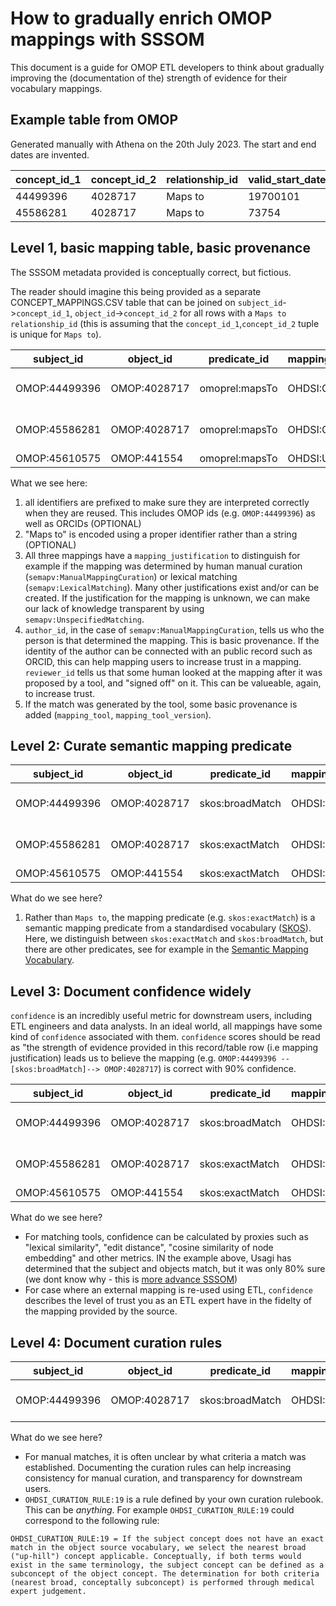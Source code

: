 # How to gradually enrich OMOP mappings with SSSOM

This document is a guide for OMOP ETL developers to think about gradually improving the (documentation of the) strength of evidence for their vocabulary mappings.

## Example table from OMOP

Generated manually with Athena on the 20th July 2023. The start and end dates are invented.

| concept_id_1 | concept_id_2 | relationship_id | valid_start_date | valid_end_date | invalid_reason |
|--------------|--------------|-----------------|------------------|----------------|----------------|
| 44499396        | 4028717        | Maps to         | 19700101         | 20991231       |                |
| 45586281        | 4028717        | Maps to         | 73754         | 20991231       |                |

## Level 1, basic mapping table, basic provenance

The SSSOM metadata provided is conceptually correct, but fictious. 

The reader should imagine this being provided as a separate CONCEPT_MAPPINGS.CSV table that can be joined on `subject_id`->`concept_id_1`, `object_id`->`concept_id_2` for all rows with a `Maps to` `relationship_id` (this is assuming that the `concept_id_1`,`concept_id_2` tuple is unique for `Maps to`).

| subject_id | object_id | predicate_id | mapping_provider | mapping_tool | mapping_tool_version | mapping_justification | reviewer_id | author_id |
|---|---|---|---|---|---|---|---|---|
| OMOP:44499396 | OMOP:4028717 | omoprel:mapsTo | OHDSI:Odysseus | | | semapv:ManualMappingCuration | | ORCID:0000-0003-4147-1485 |
| OMOP:45586281 | OMOP:4028717 | omoprel:mapsTo | OHDSI:Odysseus | OHDSI_TOOLS:Usagi | 1.4.3 | semapv:LexicalMatching | ORCID:0000-0003-4147-1485 |
| OMOP:45610575 | OMOP:441554 | omoprel:mapsTo | OHDSI:UMLS | | | semapv:UnspecifiedMatching | | |

What we see here:

1. all identifiers are prefixed to make sure they are interpreted correctly when they are reused. This includes OMOP ids (e.g. `OMOP:44499396`) as well as ORCIDs (OPTIONAL)
1. "Maps to" is encoded using a proper identifier rather than a string (OPTIONAL)
1. All three mappings have a `mapping_justification` to distinguish for example if the mapping was determined by human manual curation (`semapv:ManualMappingCuration`) or lexical matching (`semapv:LexicalMatching`). Many other justifications exist and/or can be created. If the justification for the mapping is unknown, we can make our lack of knowledge transparent by using `semapv:UnspecifiedMatching`.
1. `author_id`, in the case of `semapv:ManualMappingCuration`, tells us who the person is that determined the mapping. This is basic provenance. If the identity of the author can be connected with an public record such as ORCID, this can help mapping users to increase trust in a mapping. `reviewer_id` tells us that some human looked at the mapping after it was proposed by a tool, and "signed off" on it. This can be valueable, again, to increase trust.
1. If the match was generated by the tool, some basic provenance is added (`mapping_tool`, `mapping_tool_version`).

## Level 2: Curate semantic mapping predicate

| subject_id | object_id | predicate_id | mapping_provider | mapping_tool | mapping_tool_version | mapping_justification | reviewer_id | author_id |
|---|---|---|---|---|---|---|---|---|
| OMOP:44499396 | OMOP:4028717 | skos:broadMatch | OHDSI:Odysseus | | | semapv:ManualMappingCuration | | ORCID:0000-0003-4147-1485 |
| OMOP:45586281 | OMOP:4028717 | skos:exactMatch | OHDSI:Odysseus | OHDSI_TOOLS:Usagi | 1.4.3 | semapv:LexicalMatching | ORCID:0000-0003-4147-1485 |
| OMOP:45610575 | OMOP:441554 | skos:exactMatch | OHDSI:UMLS | | | semapv:UnspecifiedMatching | | |

What do we see here?

1. Rather than `Maps to`, the mapping predicate (e.g. `skos:exactMatch`) is a semantic mapping predicate from a standardised vocabulary ([SKOS](https://www.w3.org/TR/skos-reference)). Here, we distinguish between `skos:exactMatch` and `skos:broadMatch`, but there are other predicates, see for example in the [Semantic Mapping Vocabulary](https://github.com/mapping-commons/semantic-mapping-vocabulary/blob/main/semapv-properties.tsv).

## Level 3: Document confidence widely

`confidence` is an incredibly useful metric for downstream users, including ETL engineers and data analysts. In an ideal world, all mappings have some kind of `confidence` associated with them. `confidence` scores should be read as "the strength of evidence provided in this record/table row (i.e mapping justification) leads us to believe the mapping (e.g. `OMOP:44499396 --[skos:broadMatch]--> OMOP:4028717`) is correct with 90% confidence.

| subject_id | object_id | predicate_id | mapping_provider | mapping_tool | mapping_tool_version | mapping_justification | reviewer_id | author_id | confidence |
|---|---|---|---|---|---|---|---|---|---|
| OMOP:44499396 | OMOP:4028717 | skos:broadMatch | OHDSI:Odysseus | | | semapv:ManualMappingCuration | | ORCID:0000-0003-4147-1485 | 0.9 |
| OMOP:45586281 | OMOP:4028717 | skos:exactMatch | OHDSI:Odysseus | OHDSI_TOOLS:Usagi | 1.4.3 | semapv:LexicalMatching | ORCID:0000-0003-4147-1485 | 0.8 |
| OMOP:45610575 | OMOP:441554 | skos:exactMatch | OHDSI:UMLS | | | semapv:UnspecifiedMatching | | | 0.6 |

What do we see here?

- For matching tools, confidence can be calculated by proxies such as "lexical similarity", "edit distance", "cosine similarity of node embedding" and other metrics. IN the example above, Usagi has determined that the subject and objects match, but it was only 80% sure (we dont know why - this is [more advance SSSOM](../mapping-justifications.md))
- For case where an external mapping is re-used using ETL, `confidence` describes the level of trust you as an ETL expert have in the fidelty of the mapping provided by the source.

## Level 4: Document curation rules

| subject_id | object_id | predicate_id | mapping_provider | mapping_tool | mapping_tool_version | mapping_justification | reviewer_id | author_id | confidence | curation_rule |
|---|---|---|---|---|---|---|---|---|---|---|
| OMOP:44499396 | OMOP:4028717 | skos:broadMatch | OHDSI:Odysseus | | | semapv:ManualMappingCuration | | ORCID:0000-0003-4147-1485 | 0.9 | OHDSI_CURATION_RULE:19 |

What do we see here?

- For manual matches, it is often unclear by what criteria a match was established. Documenting the curation rules can help increasing consistency for manual curation, and transparency for downstream users.
- `OHDSI_CURATION_RULE:19` is a rule defined by your own curation rulebook. This can be _anything_. For example `OHDSI_CURATION_RULE:19` could correspond to the following rule: 
```
OHDSI_CURATION_RULE:19 = If the subject concept does not have an exact match in the object source vocabulary, we select the nearest broad ("up-hill") concept applicable. Conceptually, if both terms would exist in the same terminology, the subject concept can be defined as a subconcept of the object concept. The determination for both criteria (nearest broad, conceptally subconcept) is performed through medical expert judgement.
```
